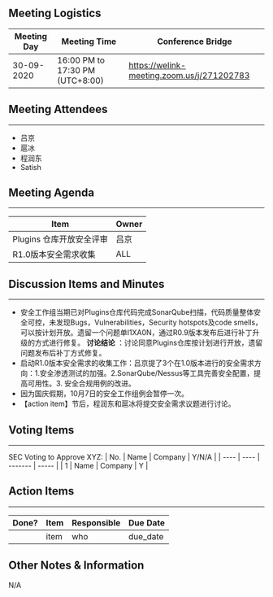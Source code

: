 ## Meeting Logistics

| Meeting Day | Meeting Time                    | Conference Bridge                          |
| ----------- | ------------------------------- | ------------------------------------------ |
| 30-09-2020  | 16:00 PM to 17:30 PM (UTC+8:00) | https://welink-meeting.zoom.us/j/271202783 |

## Meeting Attendees
** **
- 吕京
- 扈冰
- 程润东
- Satish


## Meeting Agenda

** **
| Item                               | Owner  |
| ---------------------------------- | ------ |
| Plugins 仓库开放安全评审             | 吕京    |
| R1.0版本安全需求收集                 | ALL    |


## Discussion Items and Minutes

** **
- 安全工作组当期已对Plugins仓库代码完成SonarQube扫描，代码质量整体安全可控，未发现Bugs，Vulnerabilities，Security hotspots及code smells，可以按计划开放。遗留一个问题单I1XA0N，通过R0.9版本发布后进行补丁升级的方式进行修复。 **讨论结论** ：讨论同意Plugins仓库按计划进行开放，遗留问题发布后补丁方式修复。
- 启动R1.0版本安全需求的收集工作：吕京提了3个在1.0版本进行的安全需求方向：1.安全渗透测试的加强。2.SonarQube/Nessus等工具完善安全配置，提高可用性。3. 安全合规用例的改进。
- 因为国庆假期，10月7日的安全工作组例会暂停一次。
- 【action item】节后，程润东和扈冰将提交安全需求议题进行讨论。
  

## Voting Items

** **
SEC Voting to Approve XYZ:
| No.  | Name | Company | Y/N/A |
| ---- | ---- | ------- | ----- |
| 1    | Name | Company | Y     |

## Action Items
** **
| Done? | Item | Responsible | Due Date |
| ----- | ---- | ----------- | -------- |
|       | item | who         | due_date |

## Other Notes & Information
N/A
